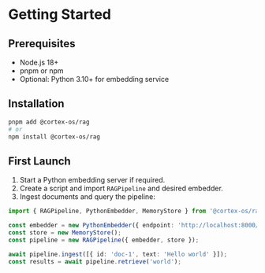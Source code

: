 # Getting Started

## Prerequisites
- Node.js 18+
- pnpm or npm
- Optional: Python 3.10+ for embedding service

## Installation
```bash
pnpm add @cortex-os/rag
# or
npm install @cortex-os/rag
```

## First Launch
1. Start a Python embedding server if required.
2. Create a script and import `RAGPipeline` and desired embedder.
3. Ingest documents and query the pipeline:

```typescript
import { RAGPipeline, PythonEmbedder, MemoryStore } from '@cortex-os/rag';

const embedder = new PythonEmbedder({ endpoint: 'http://localhost:8000/embed' });
const store = new MemoryStore();
const pipeline = new RAGPipeline({ embedder, store });

await pipeline.ingest([{ id: 'doc-1', text: 'Hello world' }]);
const results = await pipeline.retrieve('world');
```
